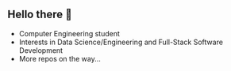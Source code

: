 ## Hello there 👋

- Computer Engineering student
- Interests in Data Science/Engineering and Full-Stack Software Development
- More repos on the way...
